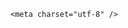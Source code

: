 <!DOCTYPE html>
<html lang="zh-CN">

<head>
    
<title>美国12州起诉特朗普政府滥施关税案开庭，法庭会怎么判？特朗普政府律师的辩词站得住脚吗？_腾讯新闻</title>
<meta name="keywords" content="特朗普,关税,ieepa,美国,美国_时政,美国总统,开庭">
<meta name="description" content="【文/观察者网 阮佳琪】继美国加利福尼亚州就关税问题起诉特朗普政府之后，4月底，又有12个州“抱团”，对特朗普发起联合起诉，指控他滥用总统紧急状态权力乱施关税，质疑其推动的关税政策是“一时兴起”，而“非合法权力的正当行使”，要求法院宣布“对等关税”非法，并阻止其实施。据美联社、路透社等21日报道，当地时间...">
<meta name="author" content="腾讯网">
<meta name="copyright" content="Copyright 1998 - 2025 Tencent. All Rights Reserved">
<meta property="og:type" content="news" />

<meta property="og:title" content="美国12州起诉特朗普政府滥施关税案开庭，法庭会怎么判？特朗普政府律师的辩词站得住脚吗？_腾讯新闻" />
<meta property="og:description" content="【文/观察者网 阮佳琪】继美国加利福尼亚州就关税问题起诉特朗普政府之后，4月底，又有12个州“抱团”，对特朗普发起联合起诉，指控他滥用总统紧急状态权力乱施关税，质疑其推动的关税政策是“一时兴起”，而“非合法权力的正当行使”，要求法院宣布“对等关税”非法，并阻止其实施。据美联社、路透社等21日报道，当地时间..." />
<meta property="og:url" content="https://news.qq.com/rain/a/20250522Q08E8X00" />
<meta property="og:image" content="https://inews.gtimg.com/news_ls/OvV5KkOHeQkC3Pd3wY5R7DGD6E319Thz62g_4HMPseZVcAA_640330/0" />
<meta property="article:author" content="" />
<meta property="article:published_time" content="2025-05-22 20:03:58" />
<meta property="category" content="" />

    <meta charset="utf-8" />
<meta http-equiv="X-UA-Compatible" content="IE=Edge" />
<meta name="viewport" content="width=device-width, initial-scale=1, shrink-to-fit=no" />
<link rel="dns-prefetch" href="mat1.gtimg.com">
<link rel="dns-prefetch" href="i.news.qq.com">
<link rel="shortcut icon" href="https://mat1.gtimg.com/qqcdn/qqindex2021/favicon.ico">
<script nomodule="true" src="https://mat1.gtimg.com/qqcdn/qqindex2021/common-static/20240515201444/core3-37-1.min.js"></script>
<script>
  try {
    if (!window.IntersectionObserver) {
      var observerScript = document.createElement('script');
      observerScript.src = "https://mat1.gtimg.com/qqcdn/qqindex2021/common-static/20241024141058/intersection-observer-polyfill.js";
      document.head.appendChild(observerScript);
    }
  } catch (error) {}
</script>

<script>
  try {
    if (!Element.prototype.scrollTo) {
      var scrollScript = document.createElement('script');
      scrollScript.src = "https://mat1.gtimg.com/qqcdn/qqindex2021/common-static/20241025153001/scroll-behavior-polyfill.js";
      document.head.appendChild(scrollScript);
    }
  } catch (error) {}
</script>
<script>
  try {
    if ('scrollRestoration' in window.history) {
      window.history.scrollRestoration = 'manual';
    }
    window.isPcClient = Boolean(window.electron) && (
      window.navigator.userAgent.indexOf('pc-client') > 0 ||
      window.navigator.userAgent.indexOf('TencentNews') > 0
    );
  } catch {}
</script>
<script>
  try {
    if (window.isPcClient) {
      var bodyStyle = document.createElement('style');
      bodyStyle.innerText = 'body{ zoom: 0.95 }';
      document.head.appendChild(bodyStyle);
    }
  } catch {}
</script>
<script>
  window.DATA = {"FadCid":"","ai_switch":true,"content_words_num":40,"copyright_share":"本文来自腾讯新闻客户端创作者，不代表腾讯新闻的观点和立场。","disableDeclare":1,"news_app_recommend_status":4,"shareDesc":"腾讯新闻","card":{"msgEntry":1,"vip_place":"left","chlname":"问答课代表","cpLevel":2,"vip_desc":"腾讯新闻问答课代表官方账号","vip_type":"30012","chlid":"22983986","desc":"腾讯新闻问答课代表，结合当下热点新闻和网友热议，发现好问题，期待好回答。","icon":"https://inews.gtimg.com/om_ls/OPBO91JgEbYG-O62jC2hCRA_yoydsA8oEANb87pxgNxKgAA_200200/0","uin":"ecbe89d289b6198c7996f16538ebc224f9","update_frequency":"1970-01-01 08:00:00","vip_icon_night":"http://inews.gtimg.com/newsapp_ls/0/14876052067/0","vip_icon":"http://inews.gtimg.com/newsapp_ls/0/14876051701/0","vip_type_new":"30012","suid":"8QMc339d5IQeuTzY5QN3","liveInfo":{}},"isSensitive":0,"questionInfo":{"url":"http://view.inews.qq.com/a/20250522Q08E8X00","abstract":"","id":"20250522Q08E8X00","longtitle":"美国12州起诉特朗普政府滥施关税案开庭，法庭会怎么判？","question_short_title":"美国12州起诉特朗普政府滥施关税案开庭，法庭会怎么判？特朗普政府律师的辩词站得住脚吗？","relate_extend_infos":[{"thumbnails_qqnews":["https://inews.gtimg.com/news_ls/OZidefZ4KVQ6QJPP2642YnmxGY8aImHerzxGYsSMTwB24AA_294195/0"],"title":"遭12州“围攻”，特朗普政府律师：取消关税，总统在中美谈判中将被彻底削弱","url":"https://view.inews.qq.com/a/20250522A06QXB00","abstract":"【文/观察者网 阮佳琪】继美国加利福尼亚州就关税问题起诉特朗普政府之后，4月底，又有12个州“抱团”，对特朗普发起联合起诉，指控他滥用总统紧急状态权力乱施关税，质疑其推动的关税政策是“一时兴起”，而“非合法权力的正当行使”，要求法院宣布“对等关税”非法，并阻止其实施。据美联社、路透社等21日报道，当地时间...","articletype":"0","id":"20250522A06QXB00","longtitle":"遭12州“围攻”，特朗普政府律师：取消关税，总统在中美谈判中将被彻底削弱","picShowType":"90092"}],"thumbnails_qqnews":["https://inews.gtimg.com/om_ls/OtuewyEqjLZq_fV1ymMx_MoEbj1dZxyu3oWlWzODFAzYsAA_294195/0"],"title":"美国12州起诉特朗普政府滥施关税案开庭，法庭会怎么判？特朗普政府律师的辩词站得住脚吗？"},"atype":232,"closeCommentBanner":0,"news_update_time":1747926540,"ret":0,"surl":"https://view.inews.qq.com/a/20250522Q08E8X00","time":"2025-05-22 18:55:33","url":"https://view.inews.qq.com/a/20250522Q08E8X00","answer_num":2,"channelEntryJumpType":1,"final_declare":["个人观点，仅供参考"],"intro":"","is_deleted":0,"relate_extend_infos":{"id":"20250522A06QXB00","imgURL":"https://inews.gtimg.com/news_ls/OZidefZ4KVQ6QJPP2642YnmxGY8aImHerzxGYsSMTwB24AA_640330/0","imgURLSmall":"https://inews.gtimg.com/news_ls/OZidefZ4KVQ6QJPP2642YnmxGY8aImHerzxGYsSMTwB24AA_150120/0","longTitle":"遭12州“围攻”，特朗普政府律师：取消关税，总统在中美谈判中将被彻底削弱","title":"遭12州“围攻”，特朗普政府律师：取消关税，总统在中美谈判中将被彻底削弱","url":"http://view.inews.qq.com/a/20250522A06QXB00","abstract":"【文/观察者网 阮佳琪】继美国加利福尼亚州就关税问题起诉特朗普政府之后，4月底，又有12个州“抱团”，对特朗普发起联合起诉，指控他滥用总统紧急状态权力乱施关税，质疑其推动的关税政策是“一时兴起”，而“非合法权力的正当行使”，要求法院宣布“对等关税”非法，并阻止其实施。据美联社、路透社等21日报道，当地时间..."},"remarks":"","title":"美国12州起诉特朗普政府滥施关税案开庭，法庭会怎么判？特朗普政府律师的辩词站得住脚吗？","already_answer":false,"article_category":"55","categoryrray":{"sub_category_id":"697","category_id":"55"},"content":null,"extra_property":{"FeedbackDetailDisableInsert":0,"zanSkinType":""},"forbidCommentUpDown":0,"id":"20250522Q08E8X00","safe_cntl":{"close_all_ad":0,"close_all_emoticon_comment":0,"close_comment_dislike":0,"emoticon_comment_mode":0,"close_all_favorite":0,"close_all_rel":0,"close_global_news_sis":0,"close_relate_thing":0,"close_share_pull":0},"all_long_pic":1,"emojiSwitch":1,"enableDiffusion":1,"abstract":"","adInfo":{"openAds":1,"openAdsComment":1,"openAdsPhotos":1,"openAdsText":1,"openRelatedNewsAd":1},"attribute":{},"copyright_wording_share":"免责声明","likeInfo":0,"question_id":"","shareImg":"https://inews.gtimg.com/om_ls/OtuewyEqjLZq_fV1ymMx_MoEbj1dZxyu3oWlWzODFAzYsAA_870492/0","commentid":"","detail_entry":{"is_orignal":1,"orignal_entry":1},"emojiRelatedSwitch":1,"iNewsRecommendLevel":1,"self_declare":{"declare":"个人观点，仅供参考"},"cms_id":"20250522Q08E8X00","articleId":"20250522Q08NG200","article_type":232,"tags":"","desc":"【文/观察者网 阮佳琪】继美国加利福尼亚州就关税问题起诉特朗普政府之后，4月底，又有12个州“抱团”，对特朗普发起联合起诉，指控他滥用总统紧急状态权力乱施关税，质疑其推动的关税政策是“一时兴起”，而“非合法权力的正当行使”，要求法院宣布“对等关税”非法，并阻止其实施。据美联社、路透社等21日报道，当地时间...","videoArr":[]};
</script>
<script>
  window.channelInfo = {"channelConfig":{"channelNav":[{"_auto_id":"1","active_alien_img":"","alien_img":"","channel_id":"news_news_home","is_local":"0","link":"https://www.qq.com","name_cn":"首页","name_en":"home"},{"_auto_id":"2","active_alien_img":"","alien_img":"","channel_id":"news_news_top","is_local":"0","link":"","name_cn":"要闻","name_en":"news"},{"_auto_id":"4","active_alien_img":"","alien_img":"","channel_id":"news_news_bj","is_local":"1","link":"","name_cn":"北京","name_en":"bj"},{"_auto_id":"5","active_alien_img":"","alien_img":"","channel_id":"news_news_finance","is_local":"0","link":"","name_cn":"财经","name_en":"finance"},{"_auto_id":"6","active_alien_img":"","alien_img":"","channel_id":"news_news_tech","is_local":"0","link":"","name_cn":"科技","name_en":"tech"},{"_auto_id":"7","active_alien_img":"","alien_img":"","channel_id":"tv","is_local":"0","link":"https://v.qq.com/channel/tv/?ptag=qqnews","name_cn":"电视剧","name_en":"tv"},{"_auto_id":"8","active_alien_img":"","alien_img":"","channel_id":"news_news_qa","is_local":"0","link":"","name_cn":"热问","name_en":"qa"},{"_auto_id":"9","active_alien_img":"","alien_img":"","channel_id":"news_news_ent","is_local":"0","link":"","name_cn":"娱乐","name_en":"ent"},{"_auto_id":"10","active_alien_img":"","alien_img":"","channel_id":"variety","is_local":"0","link":"https://v.qq.com/channel/variety/?ptag=qqnews","name_cn":"综艺","name_en":"variety"},{"_auto_id":"11","active_alien_img":"","alien_img":"","channel_id":"news_news_sports","is_local":"0","link":"","name_cn":"体育","name_en":"sports"},{"_auto_id":"13","active_alien_img":"","alien_img":"","channel_id":"news_news_nba","is_local":"0","link":"","name_cn":"NBA","name_en":"nba"},{"_auto_id":"14","active_alien_img":"","alien_img":"","channel_id":"news_news_world","is_local":"0","link":"","name_cn":"国际","name_en":"world"},{"_auto_id":"15","active_alien_img":"","alien_img":"","channel_id":"news_news_mil","is_local":"0","link":"","name_cn":"军事","name_en":"milite"},{"_auto_id":"16","active_alien_img":"","alien_img":"","channel_id":"news_news_auto","is_local":"0","link":"","name_cn":"汽车","name_en":"auto"},{"_auto_id":"17","active_alien_img":"","alien_img":"","channel_id":"news_news_house","is_local":"0","link":"","name_cn":"房产","name_en":"house"},{"_auto_id":"18","active_alien_img":"","alien_img":"","channel_id":"news_news_edu","is_local":"0","link":"","name_cn":"教育","name_en":"edu"},{"_auto_id":"19","active_alien_img":"","alien_img":"","channel_id":"news_news_antip","is_local":"0","link":"","name_cn":"健康","name_en":"health"},{"_auto_id":"20","active_alien_img":"","alien_img":"","channel_id":"news_news_video","is_local":"0","link":"","name_cn":"视频","name_en":"video"},{"_auto_id":"21","active_alien_img":"","alien_img":"","channel_id":"news_news_game","is_local":"0","link":"","name_cn":"游戏","name_en":"games"},{"_auto_id":"22","active_alien_img":"","alien_img":"","channel_id":"news_news_nchupin","is_local":"0","link":"","name_cn":"眼界","name_en":"chupin"},{"_auto_id":"24","active_alien_img":"","alien_img":"","channel_id":"news_news_football","is_local":"0","link":"","name_cn":"足球","name_en":"football"},{"_auto_id":"25","active_alien_img":"","alien_img":"","channel_id":"news_news_kepu","is_local":"0","link":"","name_cn":"科学","name_en":"kepu"},{"_auto_id":"26","active_alien_img":"","alien_img":"","channel_id":"news_news_digi","is_local":"0","link":"","name_cn":"数码","name_en":"digi"},{"_auto_id":"28","active_alien_img":"","alien_img":"","channel_id":"ymzx","is_local":"0","link":"https://gamer.qq.com/v2/cloudgame/game/96897?ichannel=txxwpc0Ftxxwpc1","name_cn":"元梦之星","name_en":"news_news_ymzx"},{"_auto_id":"31","active_alien_img":"","alien_img":"","channel_id":"movie","is_local":"0","link":"https://v.qq.com/channel/movie/?ptag=qqnews","name_cn":"电影","name_en":"movie"},{"_auto_id":"32","active_alien_img":"","alien_img":"","channel_id":"news_news_esport","is_local":"0","link":"","name_cn":"电竞","name_en":"esport"},{"_auto_id":"34","active_alien_img":"","alien_img":"","channel_id":"news_news_history","is_local":"0","link":"","name_cn":"历史","name_en":"history"},{"_auto_id":"35","active_alien_img":"","alien_img":"","channel_id":"news_news_baby","is_local":"0","link":"","name_cn":"育儿","name_en":"baby"},{"_auto_id":"36","active_alien_img":"","alien_img":"","channel_id":"hbjy","is_local":"0","link":"https://gp.qq.com/act/a20250421mnqlx/news.shtml","name_cn":"和平精英","name_en":"news_news_hbjy"},{"_auto_id":"37","active_alien_img":"","alien_img":"","channel_id":"cloud_gamer","is_local":"0","link":"https://gamer.qq.com/?ichannel=txxwpc0Ftxxwpc1","name_cn":"云游戏","name_en":"cloud_gamer"},{"_auto_id":"38","active_alien_img":"","alien_img":"","channel_id":"news_news_lic","is_local":"0","link":"","name_cn":"理财","name_en":"finance_licai"},{"_auto_id":"39","active_alien_img":"","alien_img":"","channel_id":"news_news_istock","is_local":"0","link":"","name_cn":"股票","name_en":"finance_stock"},{"_auto_id":"40","active_alien_img":"","alien_img":"","channel_id":"ren_min_shi_pin","is_local":"0","link":"https://news.qq.com/omn/author/8QMd3Hld74cbujbY?tab=om_video","name_cn":"人民视频","name_en":"ren_min_shi_pin"},{"_auto_id":"41","active_alien_img":"","alien_img":"","channel_id":"news_news_weather","is_local":"0","link":"https://tianqi.qq.com/index.htm","name_cn":"天气","name_en":"weather"}]}};
</script>
<script>
  window.articleConfig = {"rightConfig":[{"_auto_id":"1","category_key":"default","modules":"{\"moduleList\":[{\"title\":\"精选视频\",\"id\":\"video_album\",\"videoType\":\"tag\",\"videoId\":\"aUepxrtchGM=\"},{\"title\":\"下载条\",\"id\":\"download_banner\",\"isSticky\":1},{\"title\":\"热点榜\",\"id\":\"hot_rank_list\",\"isSticky\":1},{\"title\":\"广告推广\",\"id\":\"ssp_ad_module\",\"category\":\"ad_ssp\",\"loid\":\"109\",\"isSticky\":1}]}"}],"tonglanAdConfig":[],"bottomConfig":[],"videoAdConfig":[],"rightGameConfig":[]};
</script>
<script src="https://mat1.gtimg.com/www/js/emonitor/custom_ed041a23.js" charset="utf-8"></script>
<script>
  try {
    window.emonitorIns = emonitor.create({
      name: 'newsqq_quesionArticle',
      atta: {
        name: 'newsqq',
      },
      mode: '007',
    });
  } catch (err) {
    console.warn(err);
  }
</script>
<link href="https://mat1.gtimg.com/qqcdn/qqindex2021/common-static/hel/qqnews-pc-dc_20250515055953/static/css/qa.css" rel="stylesheet">

<script>window.__HEL_PRESET_META__={"qqnews-pc-components":{"app":{"id":1366,"name":"qqnews-pc-components","app_group_name":"qqnews-pc-components","proj_ver":{"map":{},"utime":0},"online_version":"qqnews-pc-components_20250515055747","build_version":"qqnews-pc-components_20250520070753","update_at":"2025-05-20T11:08:42.000Z","desc":"set by [init], from container [formal.pc.dc.tj100993] worker [1]"},"version":{"sub_app_name":"qqnews-pc-components","sub_app_version":"qqnews-pc-components_20250520070753","src_map":{"webDirPath":"https://mat1.gtimg.com/qqcdn/qqindex2021/common-static/hel/qqnews-pc-components_20250520070753","htmlIndexSrc":"https://mat1.gtimg.com/qqcdn/qqindex2021/common-static/hel/qqnews-pc-components_20250520070753/index.html","extractMode":"all","iframeSrc":"","chunkCssSrcList":["https://mat1.gtimg.com/qqcdn/qqindex2021/common-static/hel/qqnews-pc-components_20250520070753/static/css/index.css"],"chunkJsSrcList":["https://mat1.gtimg.com/qqcdn/qqindex2021/common-static/hel/qqnews-pc-components_20250520070753/static/js/index.js"],"staticCssSrcList":[],"staticJsSrcList":["https://mat1.gtimg.com/qqcdn/qqindex2021/static/20231212123233/react.production.min.js","https://mat1.gtimg.com/qqcdn/qqindex2021/static/20231212123233/react-dom.production.min.js","https://mat1.gtimg.com/qqcdn/qqindex2021/common-static/hel/hel-base-v16.js"],"relativeCssSrcList":[],"relativeJsSrcList":[],"privCssSrcList":[],"srvModSrcList":[],"srvModSrcIndex":"","headAssetList":[{"tag":"staticScript","append":false,"attrs":{"src":"https://mat1.gtimg.com/qqcdn/qqindex2021/static/20231212123233/react.production.min.js"}},{"tag":"staticScript","append":false,"attrs":{"src":"https://mat1.gtimg.com/qqcdn/qqindex2021/static/20231212123233/react-dom.production.min.js"}},{"tag":"staticScript","append":false,"attrs":{"src":"https://mat1.gtimg.com/qqcdn/qqindex2021/common-static/hel/hel-base-v16.js"}},{"tag":"script","append":true,"attrs":{"src":"https://mat1.gtimg.com/qqcdn/qqindex2021/common-static/hel/qqnews-pc-components_20250520070753/static/js/index.js","defer":""}},{"tag":"link","append":true,"attrs":{"href":"https://mat1.gtimg.com/qqcdn/qqindex2021/common-static/hel/qqnews-pc-components_20250520070753/static/css/index.css","rel":"stylesheet"}}],"bodyAssetList":[]},"update_at":"2025-05-20T11:08:42.000Z","create_at":"2025-05-20T11:08:42.000Z","_worker_id":"1","_is_backup":true}}}</script>
<script>window.__VIEW_PATH__="question.ejs";</script>
</head>

<body id="dc-question-body">
  <div id="root"></div>
    <iframe style="display: none;" src="https://i.news.qq.com/web_backend/getWebPacUid"></iframe>
<script src="https://mat1.gtimg.com/qqcdn/qqindex2021/common-static/20240805160928/react.production.min.js"></script>
<script src="https://mat1.gtimg.com/qqcdn/qqindex2021/common-static/20240805160928/react-dom.production.min.js"></script>
<script src="https://mat1.gtimg.com/qqcdn/qqindex2021/common-static/20241018171503/universal-report.min.js"></script>
<script defer type="text/javascript" src="https://mat1.gtimg.com/qqcdn/qqindex2021/libs/barrier/aria.js?appid=9327b8b06379d9d1728bbfbe2025ef9c" charset="utf-8"></script>
<script defer src="https://t.captcha.qq.com/TCaptcha.js"></script>
<script>document.cookie="hel_err=;path=/;";</script>
<script src="https://mat1.gtimg.com/qqcdn/qqindex2021/common-static/hel/hel-base-v16.js"></script>
<script src="https://mat1.gtimg.com/qqcdn/qqindex2021/common-static/hel/qqnews-pc-hel-entry_20250117174052/static/js/index.js"></script>
<link rel="preload" href="https://mat1.gtimg.com/qqcdn/qqindex2021/common-static/hel/qqnews-pc-dc_20250515055953/static/js/qa.js" as="script">
<link rel="preload" href="https://mat1.gtimg.com/qqcdn/qqindex2021/common-static/hel/qqnews-pc-components_20250520070753/static/js/index.js" as="script">
<script>window.loadProject("https://mat1.gtimg.com/qqcdn/qqindex2021/common-static/hel/qqnews-pc-dc_20250515055953/static/js/qa.js");</script>
<iframe id="videoFrame" style="display: none;" src="https://video.qq.com/cookie/sync_qqnews.html"></iframe>
</body>

</html>
